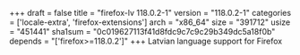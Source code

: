 +++
draft = false
title = "firefox-lv 118.0.2-1"
version = "118.0.2-1"
categories = ['locale-extra', 'firefox-extensions']
arch = "x86_64"
size = "391712"
usize = "451441"
sha1sum = "0c019627113f41d8fdc9c7c9c29b349dc5a18f0b"
depends = "['firefox>=118.0.2']"
+++
Latvian language support for Firefox